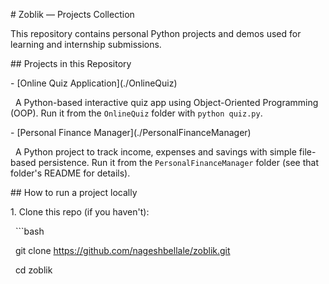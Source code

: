 \# Zoblik — Projects Collection



This repository contains personal Python projects and demos used for learning and internship submissions.



\## Projects in this Repository



\- \[Online Quiz Application](./OnlineQuiz)  

&nbsp; A Python-based interactive quiz app using Object-Oriented Programming (OOP). Run it from the `OnlineQuiz` folder with `python quiz.py`.



\- \[Personal Finance Manager](./PersonalFinanceManager)  

&nbsp; A Python project to track income, expenses and savings with simple file-based persistence. Run it from the `PersonalFinanceManager` folder (see that folder's README for details).



\## How to run a project locally



1\. Clone this repo (if you haven't):

&nbsp;  ```bash

&nbsp;  git clone https://github.com/nageshbellale/zoblik.git

&nbsp;  cd zoblik



